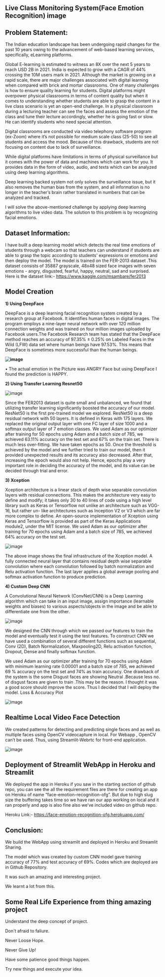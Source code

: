## **Live Class Monitoring System(Face Emotion Recognition) image**

## **Problem Statement:**

The Indian education landscape has been undergoing rapid changes for the past 10 years owing to the advancement of web-based learning services, specifically, eLearning platforms.

Global E-learning is estimated to witness an 8X over the next 5 years to reach USD 2B in 2021. India is expected to grow with a CAGR of 44% crossing the 10M users mark in 2021. Although the market is growing on a rapid scale, there are major challenges associated with digital learning when compared with brick and mortar classrooms. One of many challenges is how to ensure quality learning for students. Digital platforms might overpower physical classrooms in terms of content quality but when it comes to understanding whether students are able to grasp the content in a live class scenario is yet an open-end challenge. In a physical classroom during a lecturing teacher can see the faces and assess the emotion of the class and tune their lecture accordingly, whether he is going fast or slow. He can identify students who need special attention.

Digital classrooms are conducted via video telephony software program (ex-Zoom) where it’s not possible for medium scale class (25-50) to see all students and access the mood. Because of this drawback, students are not focusing on content due to lack of surveillance.

While digital platforms have limitations in terms of physical surveillance but it comes with the power of data and machines which can work for you. It provides data in the form of video, audio, and texts which can be analyzed using deep learning algorithms.

Deep learning backed system not only solves the surveillance issue, but it also removes the human bias from the system, and all information is no longer in the teacher’s brain rather translated in numbers that can be analyzed and tracked.

I will solve the above-mentioned challenge by applying deep learning algorithms to live video data. The solution to this problem is by recognizing facial emotions.

## **Dataset Information:**
I have built a deep learning model which detects the real time emotions of students through a webcam so that teachers can understand if students are able to grasp the topic according to students' expressions or emotions and then deploy the model. The model is trained on the FER-2013 dataset .This dataset consists of 35887 grayscale, 48x48 sized face images with seven emotions - angry, disgusted, fearful, happy, neutral, sad and surprised. 
Here is the dataset link:- https://www.kaggle.com/msambare/fer2013

## **Model Creation**

**1) Using DeepFace**

DeepFace is a deep learning facial recognition system created by a research group at Facebook. It identifies human faces in digital images. The program employs a nine-layer neural network with over 120 million connection weights and was trained on four million images uploaded by Facebook users.The Facebook Research team has stated that the DeepFace method reaches an accuracy of 97.35% ± 0.25% on Labeled Faces in the Wild (LFW) data set where human beings have 97.53%. This means that DeepFace is sometimes more successful than the human beings.

**![image](https://user-images.githubusercontent.com/84754003/135029560-5a8cd1e0-21f0-429c-8024-9c8ab390a132.png)**




• The actual emotion in the Picture was ANGRY Face but using DeepFace I found the prediction is HAPPY.

**2) Using Transfer Learning Resnet50**


![image](https://user-images.githubusercontent.com/84754003/135029715-81d7dc07-57bc-45b3-92c0-e0f8c927c6b1.png)

Since the FER2013 dataset is quite small and unbalanced, we found that utilizing transfer learning significantly boosted the accuracy of our model. ResNet50 is the first pre-trained model we explored. ResNet50 is a deep residual network with 50 layers. It is defined in Keras with 175 layers. We replaced the original output layer with one FC layer of size 1000 and a softmax output layer of 7 emotion classes. We used Adam as our optimizer after training for 50 epochs using Adam and a batch size of 785, we achieved 63.11% accuracy on the test set and 67% on the train set. There is much less over-fitting. We have taken epochs as 50. Once the threshold is achieved by the model and we further tried to train our model, then it provided unexpected results and its accuracy also decreased. After that, increasing the epoch would also not help. Hence, epochs play a very important role in deciding the accuracy of the model, and its value can be decided through trial and error.

**3) Xception**

Xception architecture is a linear stack of depth wise separable convolution layers with residual connections. This makes the architecture very easy to define and modify; it takes only 30 to 40 lines of code using a high level library such as Keras or Tensorflow not unlike an architecture such as VGG-16, but rather un- like architectures such as Inception V2 or V3 which are far more complex to define. An open-source implementation of Xception using Keras and Tensorflow is provided as part of the Keras Applications module2, under the MIT license. We used Adam as our optimizer after training for 70 epochs using Adam and a batch size of 785, we achieved 64% accuracy on the test set.

![image](https://user-images.githubusercontent.com/84754003/135029744-c89b231b-8ad8-43a0-87f2-9273f145ae6d.png)

The above image shows the final infrastructure of the Xception model. A fully connected neural layer that contains residual depth wise separable convolution where each convolution followed by batch normalization and Relu activation function. The last layer applies a global average pooling and softmax activation function to produce prediction.

**4) Custom Deep CNN**

A Convolutional Neural Network (ConvNet/CNN) is a Deep Learning algorithm which can take in an input image, assign importance (learnable weights and biases) to various aspects/objects in the image and be able to differentiate one from the other.

![image](https://user-images.githubusercontent.com/84754003/135029804-b45aab7d-1795-4ef3-8aa3-86dce5713eb0.png)




We designed the CNN through which we passed our features to train the model and eventually test it using the test features. To construct CNN we have used a combination of several different functions such as sequential, Conv (2D), Batch Normalization, Maxpooling2D, Relu activation function, Dropout, Dense and finally softmax function.

We used Adam as our optimizer after training for 70 epochs using Adam with minimum learning rate 0.00001 and a batch size of 785, we achieved 69 % accuracy on the test set and 74% as train accuracy.
One drawback of the system is the some Disgust faces are showing Neutral .Because less no. of disgust faces are given to train .This may be the reason.
I thought it was a good score should improve the score.
Thus I decided that I will deploy the model.
Loss & Accuracy Plot

![image](https://user-images.githubusercontent.com/84754003/135030412-6ca0e124-bbbe-43e5-8294-263bfac24599.png)



## **Realtime Local Video Face Detection**

We created patterns for detecting and predicting single faces and as well as multiple faces using OpenCV videocapture in local. For Webapp , OpenCV can’t be used. Thus, using Streamlit-Webrtc for front-end application.

![image](https://user-images.githubusercontent.com/84754003/135030585-541ed011-263e-43a6-bda1-d44e95f83261.png)

## **Deployment of Streamlit WebApp in Heroku and Streamlit**

We deployed the app in Heroku if you saw in the starting section of github repo, you can see the all the requirement files are there for creating an app on Heroku of name “face-emotion-recognition-ofg”.
But due to high slug size the buffering takes time so we have ran our app working on local and it ran properly and app is also fine also we’ve included video on github repo.

Heroku Link:- https://face-emotion-recognition-ofg.herokuapp.com/

## **Conclusion:**

We build the WebApp using streamlit and deployed in Heroku and Streamlit Sharing.

The model which was created by custom CNN model gave training accuracy of 77% and test accuracy of 69%.
Codes which are deployed are in Github Repository.

It was such an amazing and interesting project. 

We learnt a lot from this.

## **Some Real Life Experience from thing amazing project**

Understand the deep concept of project.

Don't afraid to faliure.

Never Loose Hope.

Never Give Up!

Have some patience good things happen.

Try new things and execute your idea.
